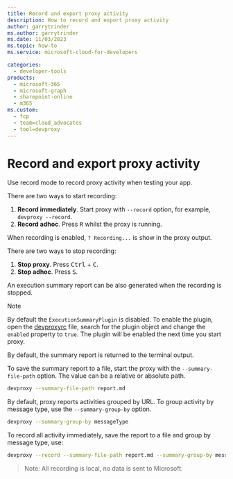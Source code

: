 ```yaml
---
title: Record and export proxy activity
description: How to record and export proxy activity
author: garrytrinder
ms.author: garrytrinder
ms.date: 11/03/2023
ms.topic: how-to
ms.service: microsoft-cloud-for-developers

categories:
  - developer-tools
products:
  - microsoft-365
  - microsoft-graph
  - sharepoint-online
  - m365
ms.custom:
  - fcp
  - team=cloud_advocates
  - tool=devproxy
---
```


# Record and export proxy activity

Use record mode to record proxy activity when testing your app.

There are two ways to start recording:

1. **Record immediately**. Start proxy with `--record` option, for example, `devproxy --record`.
1. **Record adhoc**. Press <kbd>R</kbd> whilst the proxy is running.

When recording is enabled, `? Recording...` is show in the proxy output.

There are two ways to stop recording:

1. **Stop proxy**. Press <kbd>Ctrl</kbd> + <kbd>C</kbd>.
1. **Stop adhoc**. Press <kbd>S</kbd>.

An execution summary report can be also generated when the recording is stopped.

> [!NOTE]
> By default the `ExecutionSummaryPlugin` is disabled. To enable the plugin, open the [devproxyrc](https://github.com/microsoft/dev-proxy/wiki/devproxyrc) file, search for the plugin object and change the `enabled` property to `true`. The plugin will be enabled the next time you start proxy.

By default, the summary report is returned to the terminal output.

To save the summary report to a file, start the proxy with the `--summary-file-path` option. The value can be a relative or absolute path.

```sh
devproxy --summary-file-path report.md
```

By default, proxy reports activities grouped by URL. To group activity by message type, use the `--summary-group-by` option.

```sh
devproxy --summary-group-by messageType
```

To record all activity immediately, save the report to a file and group by message type, use:

```sh
devproxy --record --summary-file-path report.md --summary-group-by messageType
```

> Note: All recording is local, no data is sent to Microsoft.
